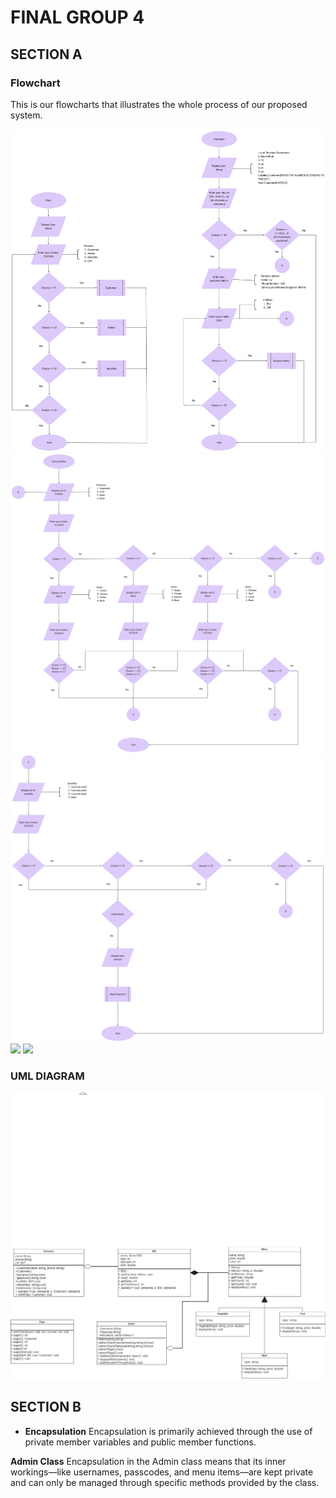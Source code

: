 # FINAL GROUP 4 #
## SECTION A 
### Flowchart
This is our flowcharts that illustrates the whole process of our proposed system.

<img src="https://github.com/jjn7702/SECJ1023-PT2/blob/main/Submission/sec04_23242/Group4%20/Final/flowchart1.png" />
<img src="https://github.com/jjn7702/SECJ1023-PT2/blob/main/Submission/sec04_23242/Group4%20/Final/flowchart2.png" />
<img src="https://github.com/jjn7702/SECJ1023-PT2/blob/main/Submission/sec04_23242/Group4%20/Final/flowchart3.png" />
<img src="https://github.com/jjn7702/SECJ1023-PT2/blob/main/Submission/sec04_23242/Group4%20/Final/flowchart4.png" />
<img src="https://github.com/jjn7702/SECJ1023-PT2/blob/main/Submission/sec04_23242/Group4%20/Final/flowchart5.png" />

### UML DIAGRAM
<img src="https://github.com/jjn7702/SECJ1023-PT2/blob/main/Submission/sec04_23242/Group4%20/Final/UML.png" />

## SECTION B

- **Encapsulation**
Encapsulation is primarily achieved through the use of private member variables and public member functions.

**Admin Class**
Encapsulation in the Admin class means that its inner workings—like usernames, passcodes, and menu items—are kept private and can only be managed through specific methods provided by the class. 

